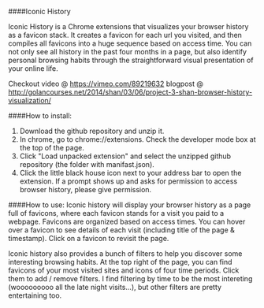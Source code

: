 ####Iconic History

Iconic History is a Chrome extensions that visualizes your browser history as a favicon stack. It creates a favicon for each url you visited, and then compiles all favicons into a huge sequence based on access time. You can not only see all history in the past four months in a page, but also identify personal browsing habits through the straightforward visual presentation of your online life.

Checkout video @ https://vimeo.com/89219632
blogpost @ http://golancourses.net/2014/shan/03/06/project-3-shan-browser-history-visualization/

####How to install: 
1. Download the github repository and unzip it.
2. In chrome, go to chrome://extensions. Check the developer mode box at the top of the page.
3. Click "Load unpacked extension" and select the unzipped github repository (the folder with manifast.json).
4. Click the little black house icon next to your address bar to open the extension. If a prompt shows up and asks for permission to access browser history, please give permission.

####How to use:
Iconic history will display your browser history as a page full of favicons, where each favicon stands for a visit you paid to a webpage. Favicons are organized based on access times. You can hover over a favicon to see details of each visit (including title of the page & timestamp). Click on a favicon to revisit the page.

Iconic history also provides a bunch of filters to help you discover some interesting browsing habits. At the top right of the page, you can find favicons of your most visited sites and icons of four time periods. Click them to add / remove filters. I find filtering by time to be the most intereting (wooooooooo all the late night visits...), but other filters are pretty entertaining too.